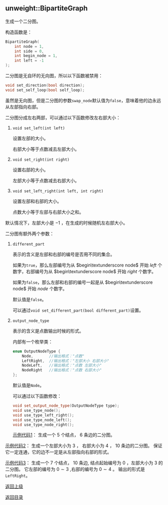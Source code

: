 ## unweight::BipartiteGraph

生成一个二分图。

构造函数是：
```cpp
BipartiteGraph(
    int node = 1, 
    int side = 0, 
    int begin_node = 1, 
    int left = -1
);
```

二分图是无自环的无向图，所以以下函数被禁用：

```cpp
void set_direction(bool direction);
void set_self_loop(bool self_loop);
```

虽然是无向图，但是二分图的参数`swap_node`默认值为`false`，意味着他的边永远从左部指向右部。

二分图分成左右两部，可以通过以下函数修改左右部大小：

1. `void set_left(int left)`
   
    设置左部的大小。
    
   右部大小等于点数减去左部大小。
   
2. `void set_right(int right)`
   
    设置右部的大小。
    
   左部大小等于点数减去右部大小。
   
3. `void set_left_right(int left, int right)`
   
    设置左部和右部的大小。
    
    点数大小等于左部与右部大小之和。

默认情况下，左部大小是 $-1$ ，在生成的时候随机左右部大小。

二分图有额外两个参数：

1. `different_part`

    表示的含义是左部和右部的编号是否用不同的集合。

    如果为`true`，那么左部编号为从  $begin\textunderscore node$ 开始 $left$ 个数字，右部编号为从  $begin\textunderscore node$ 开始 $right$ 个数字。

    如果为`false`，那么左部和右部的编号一起是从  $begin\textunderscore node$ 开始 $node$ 个数字。

    默认值是`false`。

    可以通过`void set_different_part(bool different_part)`设置。

2. `output_node_type`

    表示的含义是点数输出时候的形式。

    内部有一个枚举类：

    ```cpp
    enum OutputNodeType {
        Node,       //输出格式："点数"
        LeftRight,  //输出格式："左部大小 右部大小"
        NodeLeft,   //输出格式："点数 左部大小"
        NodeRight   //输出格式："点数 右部大小"
    };
    ```
    默认值是`Node`。

    可以通过以下函数修改：

    ```cpp
    void set_output_node_type(OutputNodeType type);
    void use_type_node();
    void use_type_left_right();
    void use_type_node_left();
    void use_type_node_right();
    ```
    [示例代码1](../../../examples/unweight_bipartite_graph1.cpp)：
    生成一个 $5$ 个结点， $6$ 条边的二分图。

[示例代码2](../../../examples/unweight_bipartite_graph2.cpp)：
生成一个左部大小为 $3$ ， 右部大小为 $4$ ， $10$ 条边的二分图。
保证它一定连通，它的边不一定是从左部指向右部的形式。

[示例代码3](../../../examples/unweight_bipartite_graph3.cpp)：
生成一个 $7$ 个结点， $10$ 条边, 结点起始编号为 $0$ ，左部大小为 $3$ 的二分图。
它左部的编号为 $0\sim3$ ,右部的编号为 $0\sim4$ 。
输出的形式是`LeftRight`。

[返回上级](./summary.md)

[返回目录](../../home.md)
